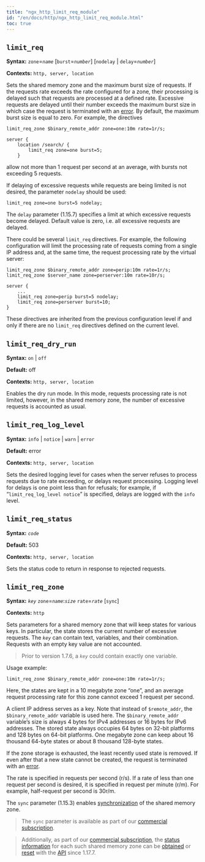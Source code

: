 ```yaml
---
title: "ngx_http_limit_req_module"
id: "/en/docs/http/ngx_http_limit_req_module.html"
toc: true
---
```


## `limit_req`

**Syntax:** `zone`=*`name`* [`burst`=*`number`*] [`nodelay` | `delay`=*`number`*]

**Contexts:** `http, server, location`

Sets the shared memory zone
and the maximum burst size of requests.
If the requests rate exceeds the rate configured for a zone,
their processing is delayed such that requests are processed
at a defined rate.
Excessive requests are delayed until their number exceeds the
maximum burst size
in which case the request is terminated with an
[error](https://nginx.org/en/docs/http/ngx_http_limit_req_module.html#limit_req_status).
By default, the maximum burst size is equal to zero.
For example, the directives
```
limit_req_zone $binary_remote_addr zone=one:10m rate=1r/s;

server {
    location /search/ {
        limit_req zone=one burst=5;
    }
```
allow not more than 1 request per second at an average,
with bursts not exceeding 5 requests.

If delaying of excessive requests while requests are being limited is not
desired, the parameter `nodelay` should be used:
```
limit_req zone=one burst=5 nodelay;
```

The `delay` parameter (1.15.7) specifies a limit
at which excessive requests become delayed.
Default value is zero, i.e. all excessive requests are delayed.

There could be several `limit_req` directives.
For example, the following configuration will limit the processing rate
of requests coming from a single IP address and, at the same time,
the request processing rate by the virtual server:
```
limit_req_zone $binary_remote_addr zone=perip:10m rate=1r/s;
limit_req_zone $server_name zone=perserver:10m rate=10r/s;

server {
    ...
    limit_req zone=perip burst=5 nodelay;
    limit_req zone=perserver burst=10;
}
```

These directives are inherited from the previous configuration level
if and only if there are no `limit_req` directives
defined on the current level.

## `limit_req_dry_run`

**Syntax:** `on` | `off`

**Default:** off

**Contexts:** `http, server, location`

Enables the dry run mode.
In this mode, requests processing rate is not limited, however,
in the shared memory zone, the number of excessive requests is accounted
as usual.

## `limit_req_log_level`

**Syntax:** `info` | `notice` | `warn` | `error`

**Default:** error

**Contexts:** `http, server, location`

Sets the desired logging level
for cases when the server refuses to process requests
due to rate exceeding,
or delays request processing.
Logging level for delays is one point less than for refusals; for example,
if “`limit_req_log_level notice`” is specified,
delays are logged with the `info` level.

## `limit_req_status`

**Syntax:** *`code`*

**Default:** 503

**Contexts:** `http, server, location`

Sets the status code to return in response to rejected requests.

## `limit_req_zone`

**Syntax:** *`key`* `zone`=*`name`*:*`size`* `rate`=*`rate`* [`sync`]

**Contexts:** `http`

Sets parameters for a shared memory zone
that will keep states for various keys.
In particular, the state stores the current number of excessive requests.
The *`key`* can contain text, variables, and their combination.
Requests with an empty key value are not accounted.
> Prior to version 1.7.6, a *`key`* could contain exactly one variable.

Usage example:
```
limit_req_zone $binary_remote_addr zone=one:10m rate=1r/s;
```

Here, the states are kept in a 10 megabyte zone “one”, and an
average request processing rate for this zone cannot exceed
1 request per second.

A client IP address serves as a key.
Note that instead of `$remote_addr`, the
`$binary_remote_addr` variable is used here.
The `$binary_remote_addr` variable’s size
is always 4 bytes for IPv4 addresses or 16 bytes for IPv6 addresses.
The stored state always occupies
64 bytes on 32-bit platforms and 128 bytes on 64-bit platforms.
One megabyte zone can keep about 16 thousand 64-byte states
or about 8 thousand 128-byte states.

If the zone storage is exhausted, the least recently used state is removed.
If even after that a new state cannot be created, the request is terminated with
an [error](https://nginx.org/en/docs/http/ngx_http_limit_req_module.html#limit_req_status).

The rate is specified in requests per second (r/s).
If a rate of less than one request per second is desired,
it is specified in request per minute (r/m).
For example, half-request per second is 30r/m.

The `sync` parameter (1.15.3) enables
[synchronization](https://nginx.org/en/docs/stream/ngx_stream_zone_sync_module.html#zone_sync)
of the shared memory zone.
> The `sync` parameter is available as part of our
> [commercial subscription](https://nginx.com/products/).

> Additionally, as part of our
> [commercial subscription](https://nginx.com/products/),
> the
> [status information](https://nginx.org/en/docs/http/ngx_http_api_module.html#http_limit_reqs_)
> for each such shared memory zone can be
> [obtained](https://nginx.org/en/docs/http/ngx_http_api_module.html#getHttpLimitReqZone) or
> [reset](https://nginx.org/en/docs/http/ngx_http_api_module.html#deleteHttpLimitReqZoneStat)
> with the [API](https://nginx.org/en/docs/http/ngx_http_api_module.html) since 1.17.7.

